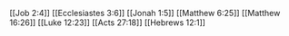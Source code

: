 [[Job 2:4]]
[[Ecclesiastes 3:6]]
[[Jonah 1:5]]
[[Matthew 6:25]]
[[Matthew 16:26]]
[[Luke 12:23]]
[[Acts 27:18]]
[[Hebrews 12:1]]
